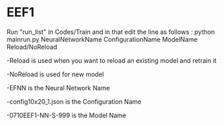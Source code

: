 # EEF1

Run "run_list" in Codes/Train
and in that edit the line as follows : python mainrun.py NeuralNetworkName ConfigurationName ModelName Reload/NoReload

-Reload is used when you want to reload an existing model and retrain it

-NoReload is used for new model

-EFNN is the Neural Network Name

-config10x20_1.json is the Configuration Name

-0710EEF1-NN-S-999 is the Model Name

